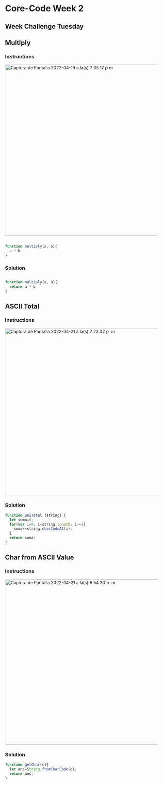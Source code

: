 # Core-Code Week 2 

## Week Challenge Tuesday
## Multiply
### Instructions
<img width="565" alt="Captura de Pantalla 2022-04-19 a la(s) 7 05 17 p  m" src="https://user-images.githubusercontent.com/91048093/164126453-905c6175-5eb7-4282-b706-1480b0981ff1.png">

``` JavaScript

function multiply(a, b){
  a * b
}

```
### Solution
``` JavaScript

function multiply(a, b){
  return a * b
}

```
## ASCII Total
### Instructions

<img width="551" alt="Captura de Pantalla 2022-04-21 a la(s) 7 23 02 p  m" src="https://user-images.githubusercontent.com/91048093/164578221-78f9c88c-feab-4421-8953-cc388f0b6425.png">

### Solution
```JavaScript
function uniTotal (string) {
  let suma=0;
  for(var i=0; i<string.length; i++){
    suma+=string.charCodeAt(i);
  }
  return suma;
}
```

## Char from ASCII Value
### Instructions
<img width="545" alt="Captura de Pantalla 2022-04-21 a la(s) 8 54 30 p  m" src="https://user-images.githubusercontent.com/91048093/164587090-fee78193-de41-474a-ad8a-b8d739e2df5f.png">

### Solution
```javascript
function getChar(c){
  let ans=String.fromCharCode(c);
  return ans;
}
```
